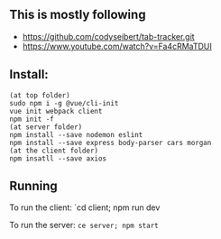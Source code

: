 This is mostly following
--

- https://github.com/codyseibert/tab-tracker.git
- https://www.youtube.com/watch?v=Fa4cRMaTDUI

Install:
--
```
(at top folder)
sudo npm i -g @vue/cli-init
vue init webpack client
npm init -f 
(at server folder)
npm install --save nodemon eslint
npm install --save express body-parser cars morgan
(at the client folder)
npm insatll --save axios
```

Running
--

To run the client: `cd client; npm run dev

To run the server: `ce server; npm start`


